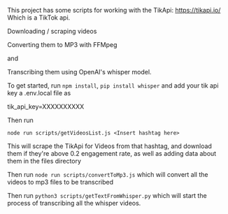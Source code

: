 This project has some scripts for working with the TikApi: https://tikapi.io/
Which is a TikTok api.

Downloading / scraping videos

Converting them to MP3 with FFMpeg

and

Transcribing them using OpenAI's whisper model.

To get started, run `npm install`, `pip install whisper`
and add your tik api key a .env.local file as 

tik_api_key=XXXXXXXXXX

Then run 

`node run scripts/getVideosList.js <Insert hashtag here>`

This will scrape the TikApi for Videos from that hashtag, and download them if they're above 0.2 engagement rate, as well as adding data about them in the files directory

Then run `node run scripts/convertToMp3.js` which will convert all the videos to mp3 files to be transcribed

Then run `python3 scripts/getTextFromWhisper.py` which will start the process of transcribing all the whisper videos. 
